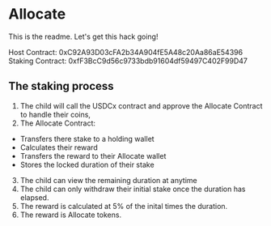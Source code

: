 # Allocate

This is the readme. Let's get this hack going!

Host Contract: 0xC92A93D03cFA2b34A904fE5A48c20Aa86aE54396
Staking Contract: 0xfF3BcC9d56c9733bdb91604df59497C402F99D47

## The staking process

1. The child will call the USDCx contract and approve the Allocate Contract to handle their coins,
2. The Allocate Contract:

- Transfers there stake to a holding wallet
- Calculates their reward
- Transfers the reward to their Allocate wallet
- Stores the locked duration of their stake

3. The child can view the remaining duration at anytime
4. The child can only withdraw their initial stake once the duration has elapsed.
5. The reward is calculated at 5% of the inital times the duration.
6. The reward is Allocate tokens.
